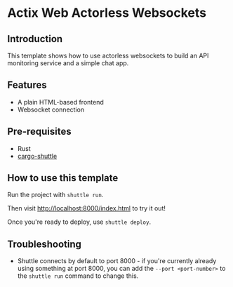 # Actix Web Actorless Websockets

## Introduction

This template shows how to use actorless websockets to build an API monitoring service and a simple chat app.

## Features

- A plain HTML-based frontend
- Websocket connection

## Pre-requisites

- Rust
- [cargo-shuttle](https://www.shuttle.dev)

## How to use this template

Run the project with `shuttle run`.

Then visit <http://localhost:8000/index.html> to try it out!

Once you're ready to deploy, use `shuttle deploy`.

## Troubleshooting
- Shuttle connects by default to port 8000 - if you're currently already using something at port 8000, you can add
  the `--port <port-number>` to the `shuttle run` command to change this.
